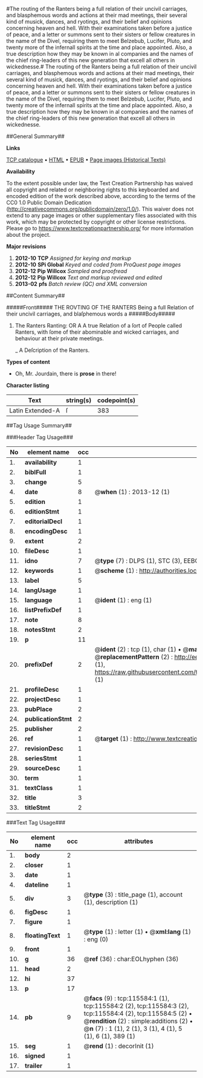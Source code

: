 #The routing of the Ranters being a full relation of their uncivil carriages, and blasphemous words and actions at their mad meetings, their several kind of musick, dances, and ryotings, and their belief and opinions concerning heaven and hell. With their examinations taken before a justice of peace, and a letter or summons sent to their sisters or fellow creatures in the name of the Divel, requiring them to meet Belzebub, Lucifer, Pluto, and twenty more of the infernall spirits at the time and place appointed. Also, a true description how they may be known in al companies and the names of the chief ring-leaders of this new generation that excell all others in wickednesse.#
The routing of the Ranters being a full relation of their uncivil carriages, and blasphemous words and actions at their mad meetings, their several kind of musick, dances, and ryotings, and their belief and opinions concerning heaven and hell. With their examinations taken before a justice of peace, and a letter or summons sent to their sisters or fellow creatures in the name of the Divel, requiring them to meet Belzebub, Lucifer, Pluto, and twenty more of the infernall spirits at the time and place appointed. Also, a true description how they may be known in al companies and the names of the chief ring-leaders of this new generation that excell all others in wickednesse.

##General Summary##

**Links**

[TCP catalogue](http://www.ota.ox.ac.uk/tcp/)  • 
[HTML](http://tei.it.ox.ac.uk/tcp/Texts-HTML/free/A92/A92020.html)  • 
[EPUB](http://tei.it.ox.ac.uk/tcp/Texts-EPUB/free/A92/A92020.epub) • 
[Page images (Historical Texts)](https://historicaltexts.jisc.ac.uk/eebo-99863385e)

**Availability**

To the extent possible under law, the Text Creation Partnership has waived all copyright and related or neighboring rights to this keyboarded and encoded edition of the work described above, according to the terms of the CC0 1.0 Public Domain Dedication (http://creativecommons.org/publicdomain/zero/1.0/). This waiver does not extend to any page images or other supplementary files associated with this work, which may be protected by copyright or other license restrictions. Please go to https://www.textcreationpartnership.org/ for more information about the project.

**Major revisions**

1. __2012-10__ __TCP__ *Assigned for keying and markup*
1. __2012-10__ __SPi Global__ *Keyed and coded from ProQuest page images*
1. __2012-12__ __Pip Willcox__ *Sampled and proofread*
1. __2012-12__ __Pip Willcox__ *Text and markup reviewed and edited*
1. __2013-02__ __pfs__ *Batch review (QC) and XML conversion*

##Content Summary##

#####Front#####
THE ROVTING OF THE RANTERS Being a full Relation of their uncivil carriages, and blaſphemous words a
#####Body#####

1. The Ranters Ranting: OR A A true Relation of a ſort of People called Ranters, with ſome of their abominable and wicked carriages, and behaviour at their private meetings.

    _ A Deſcription of the Ranters.

**Types of content**

  * Oh, Mr. Jourdain, there is **prose** in there!

**Character listing**


|Text|string(s)|codepoint(s)|
|---|---|---|
|Latin Extended-A|ſ|383|

##Tag Usage Summary##

###Header Tag Usage###

|No|element name|occ|attributes|
|---|---|---|---|
|1.|__availability__|1||
|2.|__biblFull__|1||
|3.|__change__|5||
|4.|__date__|8| @__when__ (1) : 2013-12 (1)|
|5.|__edition__|1||
|6.|__editionStmt__|1||
|7.|__editorialDecl__|1||
|8.|__encodingDesc__|1||
|9.|__extent__|2||
|10.|__fileDesc__|1||
|11.|__idno__|7| @__type__ (7) : DLPS (1), STC (3), EEBO-CITATION (1), PROQUEST (1), VID (1)|
|12.|__keywords__|1| @__scheme__ (1) : http://authorities.loc.gov/ (1)|
|13.|__label__|5||
|14.|__langUsage__|1||
|15.|__language__|1| @__ident__ (1) : eng (1)|
|16.|__listPrefixDef__|1||
|17.|__note__|8||
|18.|__notesStmt__|2||
|19.|__p__|11||
|20.|__prefixDef__|2| @__ident__ (2) : tcp (1), char (1)  •  @__matchPattern__ (2) : ([0-9\-]+):([0-9IVX]+) (1), (.+) (1)  •  @__replacementPattern__ (2) : http://eebo.chadwyck.com/downloadtiff?vid=$1&page=$2 (1), https://raw.githubusercontent.com/textcreationpartnership/Texts/master/tcpchars.xml#$1 (1)|
|21.|__profileDesc__|1||
|22.|__projectDesc__|1||
|23.|__pubPlace__|2||
|24.|__publicationStmt__|2||
|25.|__publisher__|2||
|26.|__ref__|1| @__target__ (1) : http://www.textcreationpartnership.org/docs/. (1)|
|27.|__revisionDesc__|1||
|28.|__seriesStmt__|1||
|29.|__sourceDesc__|1||
|30.|__term__|1||
|31.|__textClass__|1||
|32.|__title__|3||
|33.|__titleStmt__|2||


###Text Tag Usage###

|No|element name|occ|attributes|
|---|---|---|---|
|1.|__body__|2||
|2.|__closer__|1||
|3.|__date__|1||
|4.|__dateline__|1||
|5.|__div__|3| @__type__ (3) : title_page (1), account (1), description (1)|
|6.|__figDesc__|1||
|7.|__figure__|1||
|8.|__floatingText__|1| @__type__ (1) : letter (1)  •  @__xml:lang__ (1) : eng (0)|
|9.|__front__|1||
|10.|__g__|36| @__ref__ (36) : char:EOLhyphen (36)|
|11.|__head__|2||
|12.|__hi__|37||
|13.|__p__|17||
|14.|__pb__|9| @__facs__ (9) : tcp:115584:1 (1), tcp:115584:2 (2), tcp:115584:3 (2), tcp:115584:4 (2), tcp:115584:5 (2)  •  @__rendition__ (2) : simple:additions (2)  •  @__n__ (7) : 1 (1), 2 (1), 3 (1), 4 (1), 5 (1), 6 (1), 389 (1)|
|15.|__seg__|1| @__rend__ (1) : decorInit (1)|
|16.|__signed__|1||
|17.|__trailer__|1||
